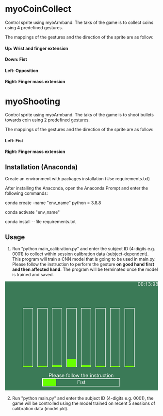 # myoCoinCollect

Control sprite using myoArmband. The taks of the game is to collect coins using 4 predefined gestures. 

The mappings of the gestures and the direction of the sprite are as follow:

#### Up: Wrist and finger extension

#### Down: Fist

#### Left: Opposition

#### Right: Finger mass extension


# myoShooting

Control sprite using myoArmband. The taks of the game is to shoot bullets towards coin using 2 predefined gestures. 

The mappings of the gestures and the direction of the sprite are as follow:


#### Left: Fist

#### Right: Finger mass extension


## Installation (Anaconda)

Create an environment with packages installation (Use requirements.txt)

After installing the Anaconda, open the Anaconda Prompt and enter the following commands:

conda create -name "env_name" python = 3.8.8

conda activate "env_name"

conda install --file requirements.txt

## Usage

1) Run "python main_calibration.py" and enter the subject ID (4-digits e.g. 0001) to collect within session calibration data (subject-dependent). This program will train a CNN model that is going to be used in main.py. Please follow the instruction to perform the gesture **on good hand first and then affected hand.** The program will be terminated once the model is trained and saved.

![Alt text](myoSprite/calibrationDemo.png?raw=true "CalibrationDemo")

2) Run "python main.py" and enter the subject ID (4-digits e.g. 0001), the game will be controlled using the model trained on recent 5 sessions of calibration data (model.pkl). 
